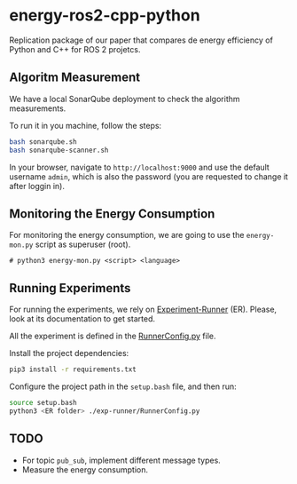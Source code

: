 # energy-ros2-cpp-python
Replication package of our paper that compares de energy efficiency of Python and C++ for ROS 2 projetcs.

## Algoritm Measurement

We have a local SonarQube deployment to check the algorithm measurements.

To run it in you machine, follow the steps:

```bash
bash sonarqube.sh
bash sonarqube-scanner.sh
```

In your browser, navigate to `http://localhost:9000` and use the default username `admin`, which is also the password (you are requested to change it after loggin in).

## Monitoring the Energy Consumption

For monitoring the energy consumption, we are going to use the `energy-mon.py` script as superuser (root).

```
# python3 energy-mon.py <script> <language>
```

## Running Experiments

For running the experiments, we rely on [Experiment-Runner](https://github.com/S2-group/experiment-runner) (ER). Please, look at its documentation to get started.

All the experiment is defined in the [RunnerConfig.py](./exp-runner/RunnerConfig.py) file.

Install the project dependencies:

```bash
pip3 install -r requirements.txt
```

Configure the project path in the `setup.bash` file, and then run:

```bash
source setup.bash
python3 <ER folder> ./exp-runner/RunnerConfig.py
```

## TODO
- For topic `pub_sub`, implement different message types.
- Measure the energy consumption.